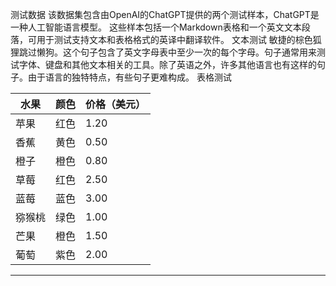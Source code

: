 测试数据
该数据集包含由OpenAI的ChatGPT提供的两个测试样本，ChatGPT是一种人工智能语言模型。
这些样本包括一个Markdown表格和一个英文文本段落，可用于测试支持文本和表格格式的英译中翻译软件。
文本测试
敏捷的棕色狐狸跳过懒狗。这个句子包含了英文字母表中至少一次的每个字母。句子通常用来测试字体、键盘和其他文本相关的工具。除了英语之外，许多其他语言也有这样的句子。由于语言的独特特点，有些句子更难构成。
表格测试

| 水果 | 颜色 | 价格（美元） |
| --- | --- | --- |
| 苹果 | 红色 | 1.20 |
| 香蕉 | 黄色 | 0.50 |
| 橙子 | 橙色 | 0.80 |
| 草莓 | 红色 | 2.50 |
| 蓝莓 | 蓝色 | 3.00 |
| 猕猴桃 | 绿色 | 1.00 |
| 芒果 | 橙色 | 1.50 |
| 葡萄 | 紫色 | 2.00 |

---

